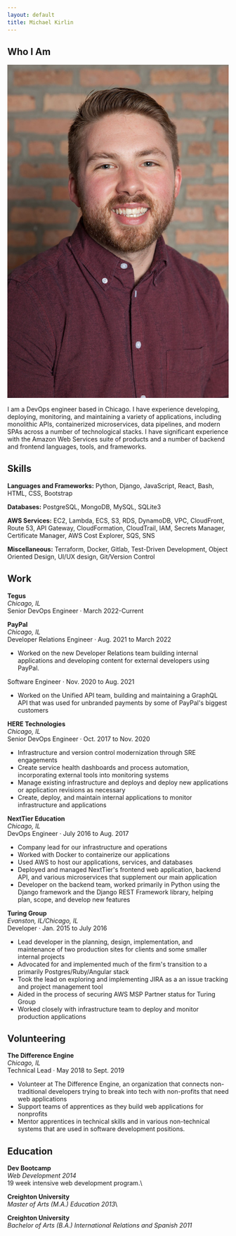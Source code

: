 ```yaml
---
layout: default
title: Michael Kirlin
---
```


Who I Am
---------

![professional-headshot](/assets/img/professional-headshot.jpg)

I am a DevOps engineer based in Chicago. I have experience developing, deploying, monitoring, and maintaining a variety of applications, including monolithic APIs, containerized microservices, data pipelines, and modern SPAs across a number of technological stacks. I have significant experience with the Amazon Web Services suite of products and a number of backend and frontend languages, tools, and frameworks.

Skills
---------

**Languages and Frameworks:** Python, Django, JavaScript, React, Bash, HTML, CSS, Bootstrap

**Databases:** PostgreSQL, MongoDB, MySQL, SQLite3

**AWS Services:** EC2, Lambda, ECS, S3, RDS, DynamoDB, VPC, CloudFront, Route 53, API Gateway, CloudFormation, CloudTrail, IAM, Secrets Manager, Certificate Manager, AWS Cost Explorer, SQS, SNS

**Miscellaneous:** Terraform, Docker, Gitlab, Test-Driven Development, Object Oriented Design, UI/UX design, Git/Version Control

Work
---------

**Tegus**\
*Chicago, IL*\
Senior DevOps Engineer · March 2022-Current

**PayPal**\
*Chicago, IL*\
Developer Relations Engineer · Aug. 2021 to March 2022

- Worked on the new Developer Relations team building internal applications and developing content for external developers using PayPal.

Software Engineer · Nov. 2020 to Aug. 2021

- Worked on the Unified API team, building and maintaining a GraphQL API that was used for unbranded payments by some of PayPal's biggest customers

**HERE Technologies**\
*Chicago, IL*\
Senior DevOps Engineer · Oct. 2017 to Nov. 2020

- Infrastructure and version control modernization through SRE engagements
- Create service health dashboards and process automation, incorporating external tools into monitoring systems
- Manage existing infrastructure and deploys and deploy new applications or application revisions as necessary
- Create, deploy, and maintain internal applications to monitor infrastructure and applications

**NextTier Education**\
*Chicago, IL*\
DevOps Engineer · July 2016 to Aug. 2017

- Company lead for our infrastructure and operations
- Worked with Docker to containerize our applications
- Used AWS to host our applications, services, and databases
- Deployed and managed NextTier's frontend web application, backend API, and various microservices that supplement our main application
- Developer on the backend team, worked primarily in Python using the Django framework and the Django REST Framework library, helping plan, scope, and develop new features

**Turing Group**\
*Evanston, IL/Chicago, IL*\
Developer · Jan. 2015 to July 2016

- Lead developer in the planning, design, implementation, and maintenance of two production sites for clients and some smaller internal projects
- Advocated for and implemented much of the firm's transition to a primarily Postgres/Ruby/Angular stack
- Took the lead on exploring and implementing JIRA as a an issue tracking and project management tool
- Aided in the process of securing AWS MSP Partner status for Turing Group
- Worked closely with infrastructure team to deploy and monitor production applications

Volunteering
---------

**The Difference Engine**\
*Chicago, IL*\
Technical Lead · May 2018 to Sept. 2019

- Volunteer at The Difference Engine, an organization that connects non-traditional developers trying to break into tech with non-profits that need web applications
- Support teams of apprentices as they build web applications for nonprofits
- Mentor apprentices in technical skills and in various non-technical systems that are used in software development positions.

Education
---------

**Dev Bootcamp**\
*Web Development 2014*\
19 week intensive web development program.\

**Creighton University**\
*Master of Arts (M.A.) Education 2013*\

**Creighton University**\
*Bachelor of Arts (B.A.) International Relations and Spanish 2011*
